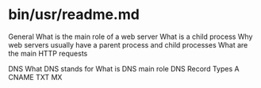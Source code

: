 # bin/usr/readme.md
General
What is the main role of a web server
What is a child process
Why web servers usually have a parent process and child processes
What are the main HTTP requests

DNS
What DNS stands for
What is DNS main role
DNS Record Types
A
CNAME
TXT
MX

